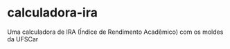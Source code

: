 calculadora-ira
===============

Uma calculadora de IRA (Índice de Rendimento Acadêmico) com os moldes da UFSCar
